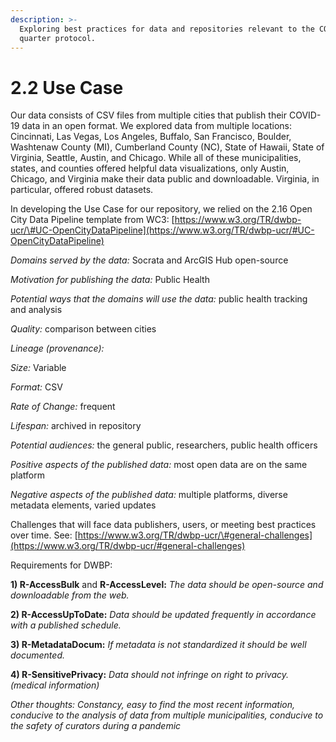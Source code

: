 ```yaml
---
description: >-
  Exploring best practices for data and repositories relevant to the COVID-19
  quarter protocol.
---
```


# 2.2 Use Case

Our data consists of CSV files from multiple cities that publish their COVID-19 data in an open format.  We explored data from multiple locations: Cincinnati, Las Vegas, Los Angeles, Buffalo, San Francisco, Boulder, Washtenaw County \(MI\), Cumberland County \(NC\), State of Hawaii, State of Virginia, Seattle, Austin, and Chicago. While all of these municipalities, states, and counties offered helpful data visualizations, only Austin, Chicago, and Virginia make their data public and downloadable. Virginia, in particular, offered robust datasets.

In developing the Use Case for our repository, we relied on the 2.16 Open City Data Pipeline template from WC3: [https://www.w3.org/TR/dwbp-ucr/\#UC-OpenCityDataPipeline](https://www.w3.org/TR/dwbp-ucr/#UC-OpenCityDataPipeline)

_Domains served by the data:_ Socrata and ArcGIS Hub open-source 

_Motivation for publishing the data:_ Public Health 

_Potential ways that the domains will use the data:_ public health tracking and analysis 

_Quality:_ comparison between cities 

_Lineage \(provenance\):_ 

_Size:_ Variable 

_Format:_ CSV 

_Rate of Change:_ frequent 

_Lifespan:_ archived in repository

_Potential audiences:_ the general public, researchers, public health officers 

_Positive aspects of the published data:_ most open data are on the same platform

_Negative aspects of the published data:_ multiple platforms, diverse metadata elements, varied updates 

Challenges that will face data publishers, users, or meeting best practices over time. See: [https://www.w3.org/TR/dwbp-ucr/\#general-challenges](https://www.w3.org/TR/dwbp-ucr/#general-challenges) 

Requirements for DWBP: 

**1\) R-AccessBulk** and **R-AccessLevel:** _The data should be open-source and downloadable from the web._ 

**2\) R-AccessUpToDate:** _Data should be updated frequently in accordance with a published schedule._ 

**3\) R-MetadataDocum:** _If metadata is not standardized it should be well documented._

**4\) R-SensitivePrivacy:** _Data should not infringe on right to privacy. \(medical information\)_

_Other thoughts: Constancy, easy to find the most recent information, conducive to the analysis of data from multiple municipalities, conducive to the safety of curators during a pandemic_ 








